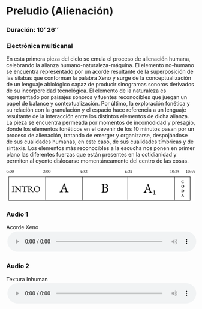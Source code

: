 
# Preludio (Alienación)
### Duración: 10’ 26’’
### Electrónica multicanal

En esta primera pieza del ciclo se emula el proceso de alienación humana, celebrando la alianza humano-naturaleza-máquina. El elemento no-humano se encuentra representado por un acorde resultante de la superposición de las sílabas que conforman la palabra Xeno y surge de la conceptualización de un lenguaje abiológico capaz de producir sinogramas sonoros derivados de su incorporeidad tecnológica. El elemento de la naturaleza es representado por paisajes sonoros y fuentes reconocibles que juegan un papel de balance y contextualización. Por último, la exploración fonética y su relación con la granulación y el espacio hace referencia a un lenguaje resultante de la interacción entre los distintos elementos de dicha alianza. La pieza se encuentra permeada por momentos de incomodidad y presagio, donde los elementos fonéticos en el devenir de los 10 minutos pasan por un proceso de alienación, tratando de emerger y organizarse, despojándose de sus cualidades humanas, en este caso, de sus cualidades tímbricas y de sintaxis. Los elementos más reconocibles a la escucha nos ponen en primer plano las diferentes fuerzas que están presentes en la cotidianidad y permiten al oyente dislocarse momentáneamente del centro de las cosas.


<img src="../assets/Alienacion3@4x%20(1).png" alt="drawing" width="1000">

### Audio 1
Acorde Xeno
<audio controls style="width: 100%; padding: 0.5%">
        <source src="https://github.com/mezaga/entrelazados/blob/3a3fed12decb72398f96dd07944f896c7cd6dc00/audios/XENO_ACORDE_VOCES.mp3">
    </audio>
### Audio 2
Textura Inhuman
<audio controls style="width: 100%; padding: 0.5%">
        <source src="https://github.com/mezaga/entrelazados/blob/main/XENO_ACORDE_VOCES.mp3">
    </audio>
